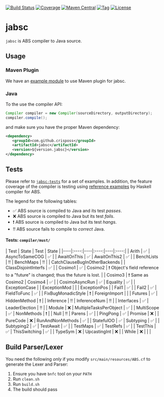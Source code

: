 
[![Build Status](https://img.shields.io/travis/CrispOSS/jabsc.svg?style=flat-square)](https://travis-ci.org/CrispOSS/jabsc) [![Coverage](https://img.shields.io/coveralls/CrispOSS/jabsc.svg?style=flat-square)](https://img.shields.io/coveralls/CrispOSS/jabsc?style=flat-square) [![Maven Central](https://img.shields.io/maven-central/v/com.github.crisposs/jabsc.svg?style=flat-square)](http://search.maven.org/#browse%7C-1892944679) [![Tag](https://img.shields.io/github/tag/CrispOSS/jabsc.svg?style=flat-square)](https://github.com/CrispOSS/jabsc/tags) [![License](https://img.shields.io/github/license/CrispOSS/jabsc.svg?style=flat-square)](https://github.com/CrispOSS/jabsc/blob/master/LICENSE)

# jabsc

`jabsc` is ABS compiler to Java source.

## Usage

### Maven Plugin

We have an [example module][1] to use Maven plugin for jabsc.

### Java

To the use the compiler API:

```java
Compiler compiler = new Compiler(sourceDirectory, outputDirectory);
compiler.compile();
```

and make sure you have the proper Maven dependency:

```xml
<dependency>
   <groupId>com.github.crisposs</groupId>
   <artifactId>jabsc</artifactId>
   <version>${version.jabsc}</version>
</dependency>
```

## Tests

Please refer to [`jabsc-tests`][2] for a set of examples. In addition, the feature coverage of the compiler is testing using [reference examples][3] by Haskell compiler for ABS. 

The legend for the following tables:

* :white_check_mark: ABS source is compiled to Java and its test *passes*.
* :x: ABS source is compiled to Java but its test *fails*.
* :heavy_exclamation_mark: ABS source is compiled to Java but its test *hangs*.
* :bangbang: ABS source fails to compile to *correct* Java.

#### Tests: `compiler/must/`
| Test | State | Test | State |
|----|:----:|----|:----:|----|:----:|
| Arith | :white_check_mark: | AsyncToSameCOG | :white_check_mark: |
| AwaitOnThis | :white_check_mark: | AwaitOnThis2 | :white_check_mark: |
| BenchLists | :bangbang: | BenchMaps | :bangbang: |
| CatchClauseBugInOtherBackends | | ClassDisjointInterfs | :white_check_mark: |
| Cosimo1 | :white_check_mark: | Cosimo2 | :heavy_exclamation_mark: Object's field reference to a "future" is changed; thus the future is lost. |
| Cosimo3 | :heavy_exclamation_mark: Same as Cosimo2 | Cosimo4 | :white_check_mark: |
| CosimoAsyncRun | :white_check_mark: | Equality | :white_check_mark: |
| ExceptionCase | | ExceptionMod | |
| ExceptionPos | | Fail1 | :white_check_mark: |
| Fail2 | :white_check_mark: | FieldToFunc | :white_check_mark: |
| FixBugMonadicStyle | :heavy_exclamation_mark: | ForeignImport | | 
| Futures | :white_check_mark: | HiddenMethod | :heavy_exclamation_mark: |
| Inference | :bangbang: | InferenceNum | :bangbang: |
| Interfaces | :white_check_mark: | LeaderElection | :bangbang: |
| Module | :x: | MultipleTasksPerObject | :white_check_mark: |
| MultiScope | :white_check_mark: | NonMethods | :heavy_exclamation_mark: |
| Null | :bangbang: | Parens | :white_check_mark: |
| PingPong | :white_check_mark: | Promise | :x: |
| PureCode | :x: | RunAndNonMethods | :white_check_mark: |
| StatefulOO | :white_check_mark: | Subtyping | :white_check_mark: |
| Subtyping2 | :white_check_mark: | TestAwait | :white_check_mark: |
| TestMaps | :white_check_mark: | TestRefs | :white_check_mark: |
| TestThis | :white_check_mark: | ThisSwitching | :white_check_mark: |
| TypeSym | :x: | UpcastingInt | :x: |
| While | :x: | | |

 
## Build Parser/Lexer

You need the following *only* if you modify `src/main/resources/ABS.cf` to generate the Lexer and Parser:

1. Ensure you have `bnfc` tool on your `PATH`
2. Run `clean.sh`
3. Run `build.sh`
4. The build should pass

[1]: https://github.com/CrispOSS/jabsc-maven-plugin-example
[2]: https://github.com/CrispOSS/jabsc-tests
[3]: https://github.com/bezirg/abs2haskell/tree/cloud/test
